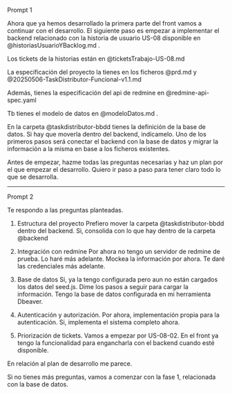 Prompt 1

Ahora que ya hemos desarrollado la primera parte del front vamos a continuar con el desarrollo.
El siguiente paso es empezar a implementar el backend relacionado con la historia de usuario US-08 disponible en @historiasUsuarioYBacklog.md . 

Los tickets de la historias están en @ticketsTrabajo-US-08.md 

La especificación del proyecto la tienes en los ficheros @prd.md y @20250506-TaskDistributor-Funcional-v1.1.md 

Además, tienes la especificación del api de redmine en @redmine-api-spec.yaml 

Tb tienes el modelo de datos en @modeloDatos.md .

En la carpeta @taskdistributor-bbdd tienes la definición de la base de datos. Si hay que moverla dentro del backend, indícamelo.
Uno de los primeros pasos será conectar el backend con la base de datos y migrar la información a la misma en base a los ficheros existentes.

Antes de empezar, hazme todas las preguntas necesarias y haz un plan por el que empezar el desarrollo. Quiero ir paso a paso para tener claro todo lo que se desarrolla.

------------------------------------------------------------------------------------

Prompt 2 

Te respondo a las preguntas planteadas.

1. Estructura del proyecto
Prefiero mover la carpeta @taskdistributor-bbdd dentro del backend.
Si, consolida con lo que hay dentro de la carpeta @backend 

2. Integración con redmine
Por ahora no tengo un servidor de redmine de prueba. Lo haré más adelante. Mockea la información por ahora.
Te daré las credenciales más adelante.

3. Base de datos
Si, ya la tengo configurada pero aun no están cargados los datos del seed.js.
Dime los pasos a seguir para cargar la información.
Tengo la base de datos configurada en mi herramienta Dbeaver.

4. Autenticación y autorización.
Por ahora, implementación propia para la autenticación.
Si, implementa el sistema completo ahora.

5. Priorización de tickets.
Vamos a empezar por US-08-02. En el front ya tengo la funcionalidad para engancharla con el backend cuando esté disponible.

En relación al plan de desarrollo me parece.

Si no tienes más preguntas, vamos a comenzar con la fase 1, relacionada con la base de datos.